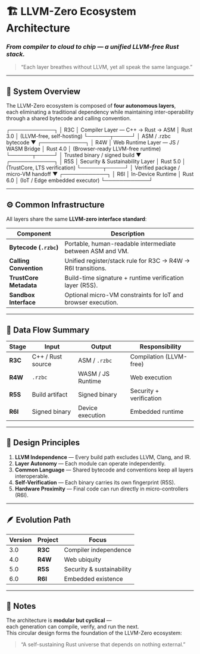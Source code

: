 # 🏗️ LLVM-Zero Ecosystem Architecture  
### *From compiler to cloud to chip — a unified LLVM-free Rust stack.*

> “Each layer breathes without LLVM, yet all speak the same language.”

---

## 🧭 System Overview
The LLVM-Zero ecosystem is composed of **four autonomous layers**,  
each eliminating a traditional dependency while maintaining inter-operability  
through a shared bytecode and calling convention.




┌────────────┐
│   R3C      │  Compiler Layer — C++ → Rust → ASM
│  Rust 3.0  │  (LLVM-free, self-hosting)
└──────┬─────┘
│  ASM / .rzbc bytecode
▼
┌────────────┐
│   R4W      │  Web Runtime Layer — JS / WASM Bridge
│  Rust 4.0  │  (Browser-ready LLVM-free runtime)
└──────┬─────┘
│  Trusted binary / signed build
▼
┌────────────┐
│   R5S      │  Security & Sustainability Layer
│  Rust 5.0  │  (TrustCore, LTS verification)
└──────┬─────┘
│  Verified package / micro-VM handoff
▼
┌────────────┐
│   R6I      │  In-Device Runtime
│  Rust 6.0  │  (IoT / Edge embedded executor)
└────────────┘



---

## ⚙️ Common Infrastructure
All layers share the same **LLVM-zero interface standard**:

| Component | Description |
|------------|--------------|
| **Bytecode (`.rzbc`)** | Portable, human-readable intermediate between ASM and VM. |
| **Calling Convention** | Unified register/stack rule for R3C → R4W → R6I transitions. |
| **TrustCore Metadata** | Build-time signature + runtime verification layer (R5S). |
| **Sandbox Interface** | Optional micro-VM constraints for IoT and browser execution. |

---

## 🔩 Data Flow Summary
| Stage | Input | Output | Responsibility |
|--------|--------|---------|----------------|
| **R3C** | C++ / Rust source | ASM / `.rzbc` | Compilation (LLVM-free) |
| **R4W** | `.rzbc` | WASM / JS Runtime | Web execution |
| **R5S** | Build artifact | Signed binary | Security + verification |
| **R6I** | Signed binary | Device execution | Embedded runtime |

---

## 🧠 Design Principles
1. **LLVM Independence** — Every build path excludes LLVM, Clang, and IR.  
2. **Layer Autonomy** — Each module can operate independently.  
3. **Common Language** — Shared bytecode and conventions keep all layers interoperable.  
4. **Self-Verification** — Each binary carries its own fingerprint (R5S).  
5. **Hardware Proximity** — Final code can run directly in micro-controllers (R6I).  

---

## 🪶 Evolution Path
| Version | Project | Focus |
|----------|----------|-------|
| 3.0 | **R3C** | Compiler independence |
| 4.0 | **R4W** | Web ubiquity |
| 5.0 | **R5S** | Security & sustainability |
| 6.0 | **R6I** | Embedded existence |

---

## 📜 Notes
The architecture is **modular but cyclical** —  
each generation can compile, verify, and run the next.  
This circular design forms the foundation of the LLVM-Zero ecosystem:  
> “A self-sustaining Rust universe that depends on nothing external.”

